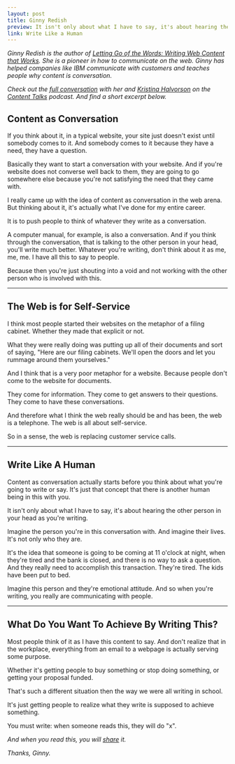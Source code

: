```yaml
---
layout: post
title: Ginny Redish 
preview: It isn't only about what I have to say, it's about hearing the other person in your head as you're writing.
link: Write Like a Human  
---
```


*Ginny Redish is the author of [Letting Go of the Words: Writing Web Content that Works](http://www.amazon.com/Letting-Words-Second-Edition-Technologies/dp/0123859301/ref=dp_ob_title_bk). She is a pioneer in how to communicate on the web. Ginny has helped companies like IBM communicate with customers and teaches people why content is conversation.*

*Check out the [full conversation](http://www.stitcher.com/podcast/5by5/content-talks/e/content-talks-12-ginny-redish-31579782) with her and [Kristina Halvorson](https://twitter.com/halvorson) on the [Content Talks](http://5by5.tv/contenttalks) podcast. And find a short excerpt below.* 

## Content as Conversation 

If you think about it, in a typical website, your site just doesn't exist until somebody comes to it. And somebody comes to it because they have a need, they have a question. 

Basically they want to start a conversation with your website. And if you're website does not converse well back to them, they are going to go somewhere else because you're not satisfying the need that they came with. 

I really came up with the idea of content as conversation in the web arena. But thinking about it, it's actually what I've done for my entire career. 

It is to push people to think of whatever they write as a conversation. 

A computer manual, for example, is also a conversation. And if you think through the conversation, that is talking to the other person in your head, you'll write much better. Whatever you're writing, don't think about it as me, me, me. I have all this to say to people. 

Because then you're just shouting into a void and not working with the other person who is involved with this. 

* * * 

## The Web is for Self-Service

I think most people started their websites on the metaphor of a filing cabinet. Whether they made that explicit or not. 

What they were really doing was putting up all of their documents and sort of saying, "Here are our filing cabinets. We'll open the doors and let you rummage around them yourselves." 

And I think that is a very poor metaphor for a website. Because people don't come to the website for documents. 

They come for information. They come to get answers to their questions. They come to have these conversations. 

And therefore what I think the web really should be and has been, the web is a telephone. The web is all about self-service. 

So in a sense, the web is replacing customer service calls. 

* * * 

## Write Like A Human 

Content as conversation actually starts before you think about what you're going to write or say. It's just that concept that there is another human being in this with you. 

It isn't only about what I have to say, it's about hearing the other person in your head as you're writing. 

Imagine the person you're in this conversation with. And imagine their lives. It's not only who they are. 

It's the idea that someone is going to be coming at 11 o'clock at night, when they're tired and the bank is closed, and there is no way to ask a question. And they really need to accomplish this transaction. They're tired. The kids have been put to bed. 

Imagine this person and they're emotional attitude. And so when you're writing, you really are communicating with people. 

* * * 

## What Do You Want To Achieve By Writing This? 

Most people think of it as I have this content to say. And don't realize that in the workplace, everything from an email to a webpage is actually serving some purpose. 

Whether it's getting people to buy something or stop doing something, or getting your proposal funded. 

That's such a different situation then the way we were all writing in school. 

It's just getting people to realize what they write is supposed to achieve something. 

You must write: when someone reads this, they will do "x". 

*And when you read this, you will [share](https://twitter.com) it.*

*Thanks, Ginny.* 
